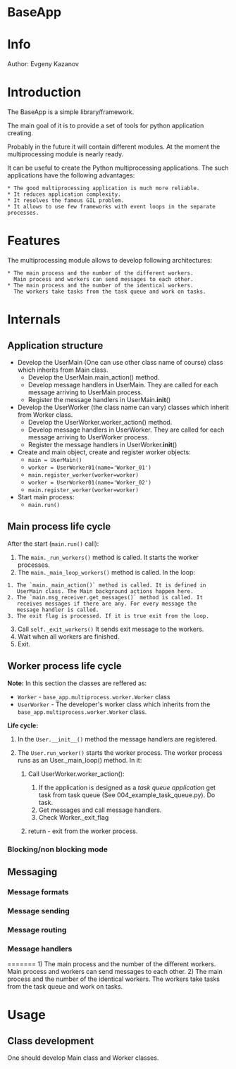 BaseApp
=======

# Info #

Author: Evgeny Kazanov

# Introduction #

The BaseApp is a simple library/framework.

The main goal of it is to provide a set of tools for python
application creating.

Probably in the future it will contain different modules. At the
moment the multiprocessing module is nearly ready.

It can be useful to create the Python multiprocessing applications. The
such applications have the following advantages:

    * The good multiprocessing application is much more reliable.
    * It reduces application complexity.
    * It resolves the famous GIL problem.
    * It allows to use few frameworks with event loops in the separate processes.

# Features #

The multiprocessing module allows to develop following architectures:

    * The main process and the number of the different workers.
      Main process and workers can send messages to each other.
    * The main process and the number of the identical workers.
      The workers take tasks from the task queue and work on tasks.

# Internals #

## Application structure ##

  * Develop the UserMain (One can use other class name of course)
    class which inherits from Main class.
    * Develop the UserMain.main_action() method.
    * Develop message handlers in UserMain. They are called for each
      message arriving to UserMain process.
    * Register the message handlers in UserMain.__init__()
  * Develop the UserWorker (the class name can vary) classes which
    inherit from Worker class.
    * Develop the UserWorker.worker_action() method.
    * Develop message handlers in UserWorker. They are called for each
      message arriving to UserWorker process.
    * Register the message handlers in UserWorker.__init__()
  * Create and main object, create and register worker objects:
    *   `main = UserMain()`
    *   `worker = UserWorker01(name='Worker_01')`
    *   `main.register_worker(worker=worker)`
    *   `worker = UserWorker01(name='Worker_02')`
    *   `main.register_worker(worker=worker)`
  * Start main process:
    * `main.run()`

## Main process life cycle ##

  After the start (`main.run()` call):

  1. The `main._run_workers()` method is called. It starts the worker
     processes.
  2. The `main._main_loop_workers()` method is called. In the loop:

    1. The `main._main_action()` method is called. It is defined in
       UserMain class. The Main background actions happen here.
    2. The `main.msg_receiver.get_messages()` method is called. It
       receives messages if there are any. For every message the
       message handler is called.
    3. The exit flag is processed. If it is true exit from the loop.

  3. Call `self._exit_workers()` It sends exit message to the workers.
  4. Wait when all workers are finished.
  5. Exit.

## Worker process life cycle ##

  **Note:** In this section the classes are reffered as:

  - `Worker` - `base_app.multiprocess.worker.Worker` class
  - `UserWorker` - The developer's worker class which inherits from
    the `base_app.multiprocess.worker.Worker` class.

  **Life cycle:**

  1. In the `User.__init__()` method the message handlers are
     registered.
  2. The `User.run_worker()` starts the worker process. The worker
     process runs as an User._main_loop() method. In it:

        1. Call UserWorker.worker_action():
           1. If the application is designed as a *task queue
           application* get task from task queue (See
           004_example_task_queue.py). Do task.
           2. Get messages and call message handlers.
           3. Check Worker._exit_flag

        2. return - exit from the worker process.

### Blocking/non blocking mode ###

## Messaging ##

### Message formats ###

### Message sending ###

### Message routing ###

### Message handlers ###

=======
    1) The main process and the number of the different workers.
      Main process and workers can send messages to each other.
    2) The main process and the number of the identical workers.
      The workers take tasks from the task queue and work on tasks.

# Usage #

## Class development ##

One should develop Main class and Worker classes.
